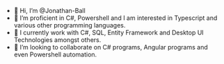 - 👋 Hi, I’m @Jonathan-Ball
- 👀 I’m proficient in C#, Powershell and I am interested in Typescript and various other programming languages.
- 🌱 I currently work with C#, SQL, Entity Framework and Desktop UI Technologies amongst others.
- 💞️ I’m looking to collaborate on C# programs, Angular programs and even Powershell automation.

<!---
Jonathan-Ball/Jonathan-Ball is a ✨ special ✨ repository because its `README.md` (this file) appears on your GitHub profile.
You can click the Preview link to take a look at your changes.
--->
